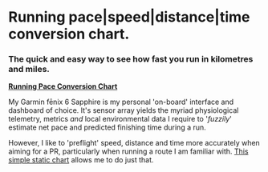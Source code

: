  # Running pace|speed|distance|time conversion chart.

### The quick and easy way to see how fast you run in kilometres and miles.

**[Running Pace Conversion Chart](http://wachilt.github.io/running-pace-conversion-chart/)**

My Garmin fēnix 6 Sapphire is my personal 'on-board' interface and dashboard of choice. It's sensor array yields the myriad physiological telemetry, metrics *and* local environmental data I require to '*fuzzily*' estimate net pace and predicted finishing time during a run.

However, I like to 'preflight' speed, distance and time more accurately when aiming for a PR, particularly when running a route I am familiar with. [This simple static chart](http://wachilt.github.io/running-pace-conversion-chart/) allows me to do just that.
